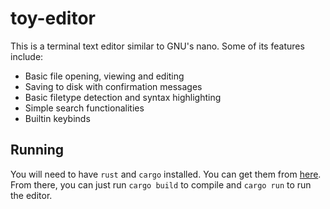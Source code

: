 toy-editor
===

This is a terminal text editor similar to GNU's nano. Some of its features include:

* Basic file opening, viewing and editing
* Saving to disk with confirmation messages
* Basic filetype detection and syntax highlighting
* Simple search functionalities
* Builtin keybinds

Running
-------

You will need to have `rust` and `cargo` installed. You can get them from [here][1].
From there, you can just run `cargo build` to compile and `cargo run` to run the editor.

[1]: https://rustup.rs/